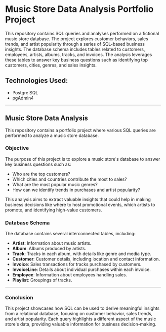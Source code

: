 # Music Store Data Analysis Portfolio Project

This repository contains SQL queries and analyses performed on a fictional music store database. The project explores customer behaviors, sales trends, and artist popularity through a series of SQL-based business insights. The database schema includes tables related to customers, employees, artists, albums, tracks, and invoices. The analysis leverages these tables to answer key business questions such as identifying top customers, cities, genres, and sales insights.

## Technologies Used:
- Postgre SQL
- pgAdmin4

---

## Music Store Data Analysis

This repository contains a portfolio project where various SQL queries are performed to analyze a music store database. 

### Objective

The purpose of this project is to explore a music store's database to answer key business questions such as:
- Who are the top customers?
- Which cities and countries contribute the most to sales?
- What are the most popular music genres?
- How can we identify trends in purchases and artist popularity?

This analysis aims to extract valuable insights that could help in making business decisions like where to host promotional events, which artists to promote, and identifying high-value customers.

### Database Schema

The database contains several interconnected tables, including:
- **Artist**: Information about music artists.
- **Album**: Albums produced by artists.
- **Track**: Tracks in each album, with details like genre and media type.
- **Customer**: Customer details, including location and contact information.
- **Invoice**: Sales transactions for tracks purchased by customers.
- **InvoiceLine**: Details about individual purchases within each invoice.
- **Employee**: Information about employees handling sales.
- **Playlist**: Groupings of tracks.

---

### Conclusion

This project showcases how SQL can be used to derive meaningful insights from a relational database, focusing on customer behavior, sales trends, and artist popularity. Each query highlights a different aspect of the music store's data, providing valuable information for business decision-making.
